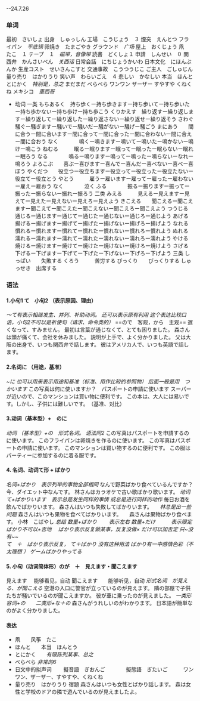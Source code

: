 --24.7.26
### 单词
最初　さいしょ
出身　しゅっしん
工場　こうじょう　３
煙突　えんとつ
フライパン　*平底锅*
卵焼き　たまごやき
グラウンド　*广场*
屋上　おくじょう
凧　たこ　１
テープ　１　*磁带，音像带*
読書　どくしょ１
申請　しんせい　０
関西弁　かんさいべん　*关西话*
日常会話　にちじょうかいわ
日本文化　にほんぶんか
生産コスト　せいさんこすと
交通事故　こうつうじこ
ご主人　ごしゅじん
量り売り　はかりうり
笑い声　わらいごえ　４
悲しい　かなしい
本当　ほんと
とにかく　*特别是，总之*
まだまだ
べらべら
ワンワン
ザーザー
すやすや
くねくね
メキシコ　*墨西哥*
+ 动词
一类
もちあるく　持ち歩くー持ち歩きますー持ち歩いてー持ち歩いたー持ち歩かないー持ち歩けー持ち歩こう
くりかえす　繰り返すー繰り返しますー繰り返してー繰り返したー繰り返さないー繰り返せー繰り返そう
さわぐ　　　騒ぐー騒ぎますー騒いでー騒いだー騒がないー騒げー騒ごう
まにあう　　間に合うー間に合いますー間に合ってー間に合ったー間に合わないー間に合えー間に合おう
なく　　　　鳴くー鳴きますー鳴いてー鳴いたー鳴かないー鳴けー鳴こう
ねむる　　　眠るー眠りますー眠ってー眠ったー眠らないー眠れー眠ろう
なる　　　　鳴るー鳴りますー鳴ってー鳴ったー鳴らないーなれー鳴ろう
よろこぶ　　喜ぶー喜びますー喜んでー喜んだー喜べないー喜べー喜ぼう
やくだつ　　役立つー役立ちますー役立ってー役立ったー役立たないー役立てー役立とう
やとう　　　雇うー雇いますー雇ってー雇ったー雇わないー雇えー雇おう
なく　　　　泣く
ふる　　　　振るー振りますー振ってー振ったー振らないー振れー振ろう
二类
みえる　　　見えるー見えますー見えてー見えたー見えないー見えろー見えよう
きこえる　　聞こえるー聞こえますー聞こえてー聞こえたー聞こえないー聞こえろー聞こえよう
つうじる　　通じるー通じますー通じてー通じたー通じないー通じろー通じよう
あげる　　　揚げるー揚げますー揚げてー揚げたー揚げないー揚げろー揚げよう
なれる　　　慣れるー慣れますー慣れてー慣れたー慣れないー慣れろー慣れよう
ぬれる　　　濡れるー濡れますー濡れてー濡れたー濡れないー濡れろー濡れよう
やける　　　焼けるー焼けますー焼けてー焼けたー焼けないー焼けろー焼けよう
さげる　　　下げるー下げますー下げてー下げたー下げないー下げろー下げよう
三类
しっぱい　　失敗する
くろう　　　苦労する
びっくり　　びっくりする
しゅっせき　出席する
### 语法
#### 1.小句1 て　小句2  （表示原因、理由）
*～て有表示相继发生、并列、补助动词。 还可以表示原有利用
这个表达比较口语，小句2不可以是祈使句（请求、命令类的）*
==ので　客观，から　主观==
遅くなって、すみません。
最初は言葉が通じなくて、とても困りました。
森さんは頭が痛くて、会社を休みました。
説明が上手で、よく分かりました。
父は大阪の出身で、いつも関西弁で話します。
彼はアメリカ人で、いつも英語で話します。
#### 2.名词に  （用途，基准）
*~に 也可以用来表示用途和基准（标准、用作比较的参照物）
后面一般是用　つかいます*
この写真は何に使いますか？　パスポートの申請に使います
スーパーが近いので、このマンションは買い物に便利です。
この本は、大人には易いです。しかし、子供には難しいです。　（基准、对比）
#### 3.动词（基本型）+　のに
*动词 （基本型）+の　形式名词。 语法同2*
この写真はパスポートを申請するのに使います。
このフライパンは卵焼きを作るのに使います。
この写真はパスポートの申請に使います。
このマンションは買い物するのに便利です。
この服はパーティーに参加するのに着る服です。
#### 4. 名词、动词て形 + ばかり
*名词+ばかり　表示列举的事物全部相同*
なんで野菜ばかり食べているんですか？　今、ダイエット中なんです。
林さんはカラオケで古い歌ばかり歌います。
*动词て+ばかりいます　表示总是发生同样的事情 或总是进行同样的动作*
毎日お酒を飲んでばかりいます。
森さんはいつも失敗してばかりいます。　　*林总是出一些问题*
森さんはいつも果物を食べてばかりいます。　　森さんは果物ばかり食べます。
小林　こばやし
*总结
数量+ばかり　　 表示左右
数量+だけ　　　表示限定
ばかり不可以+否地        　ばかり表示反复做某事，反复没做×
だけ可以加否定  只~没有~~  
て　＋　ばかり表示反复， て＋ばかり 没有这种用法
ばかり有一中感情色彩（不太理想 ）   ゲームばかりやってる*
#### 5. 小句（动词简体形）のが　＋　見えます・聞こえます
見えます　       能够看见，自动
聞こえます　　能够听见，自动
*形式名词　が見える、が聞こえる*
空港の入口に警官が立っているのが見えます。
隣の部屋で子供たちが騒いでいるのが聞こえますか。
彼が車に乗ったのが見えました。
*一类形容词+の　　二类形+な＋の*
森さんがうれしいのがわかります。
日本語が簡単なのがよく分かりました。
#### 表达
+ 凧　　风筝　たこ
+ ほんと　　本当　ほんとう
+ とにかく　　*有限陈列某事、总之*
+ べらべら        *非常的6*
+ 日文中的拟声词  　　擬音語　ぎおんご　　　　擬態語　ぎたいご　　　ワンワン、ザーザー、すやすや、くねくね
+ 量り売り　はかりうり
宿題
森さんはいつも女性とばかり話します。
森は女性と学校のドアの隣で遊んでいるのが見えましたよ。